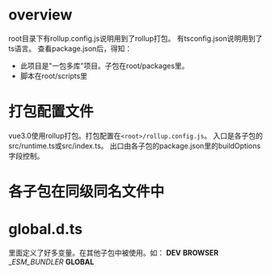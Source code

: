 # overview
root目录下有rollup.config.js说明用到了rollup打包。
有tsconfig.json说明用到了ts语言。
查看package.json后，得知：
- 此项目是"一包多库"项目。子包在root/packages里。
- 脚本在root/scripts里

# 打包配置文件
vue3.0使用rollup打包。打包配置在`<root>/rollup.config.js`。
入口是各子包的src/runtime.ts或src/index.ts。
出口由各子包的package.json里的buildOptions字段控制。

# 各子包在同级同名文件中

# global.d.ts
里面定义了好多变量。在其他子包中被使用。如：
__DEV__
__BROWSER__
__ESM_BUNDLER_
__GLOBAL__